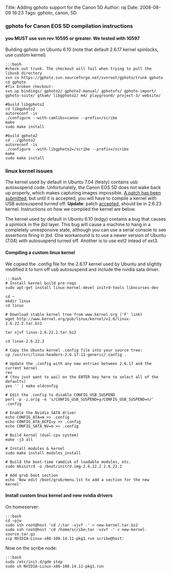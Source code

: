 Title:  Adding gphoto support for the Canon 5D
Author: raj
Date:   2008-08-09 16:23
Tags:   gphoto, canon, 5D

### gphoto for Canon EOS 5D compilation instructions
#### you MUST use svn rev 10595 or greater. We tested with 10597

Building gphoto on Ubuntu 6.10 (note that default 2.6.17 kernel spinlocks, use custom kernel)


    :::bash
    #check out trunk. The checkout will fail when trying to pull the libusb directory
    svn co https://gphoto.svn.sourceforge.net/svnroot/gphoto/trunk gphoto
    cd gphoto
    #fix broken checkout:
    svn up bindings/ gphoto2/ gphoto2-manual/ gphotofs/ gphoto-import/ gphoto-suite/ gtkam/ libgphoto2/ m4/ playground/ project-3/ website/

    #build libgphoto2
    cd libgphoto2
    autoreconf -is
    ./configure --with-camlibs=canon --prefix=/scribe
    make
    sudo make install

    #build gphoto2
    cd ../gphoto2
    autoreconf -is
    ./configure --with-libgphoto2=/scribe --prefix=/scribe
    make
    sudo make install


### linux kernel issues
The kernel used by default in Ubuntu 7.04 (feisty) contains usb autosuspend code. Unfortunately, the Canon EOS 5D does not wake back up properly, which makes capturing images impossible. [A patch has been submitted](http://lkml.org/lkml/2007/8/16/330), but until it is accepted, you will have to compile a kernel with USB autosuspend turned off. **Update**: patch [accepted](http://sourceforge.net/mailarchive/message.php?msg_id=20070822220805.GB30603%40kroah.com), should be in 2.6.23 kernel. Instructions on how we compiled the kernel are below.

The kernel used by default in Ubuntu 6.10 (edgy) contains a bug that causes a spinlock in the jbd layer. This bug will cause a machine to hang in a completely unresponsive state, although you can use a serial console to see assertions firing in jbd. One workaround is to use a newer version of Ubuntu (7.04) with autosuspend turned off. Another is to use ext2 intead of ext3.

#### Compiling a custom linux kernel

We copied the .config file for the 2.6.17 kernel used by Ubuntu and slightly modified it to turn off usb autosuspend and include the nvidia sata driver.

    :::bash
    # Install kernel build pre-reqs
    sudo apt-get install linux-kernel-devel initrd-tools libncurses-dev

    cd ~
    mkdir linux
    cd linux

    # Download stable kernel tree from www.kernel.org ('F' link)
    wget http://www.kernel.org/pub/linux/kernel/v2.6/linux-2.6.22.2.tar.bz2

    tar xjvf linux-2.6.22.2.tar.bz2

    cd linux-2.6.22.2

    # Copy the Ubuntu kernel .config file into your source tree:
    cp /usr/src/linux-headers-2.6.17-12-generic/.config .

    # Update the .config with any new entries between 2.6.17 and the current kernel
    rev
    # (You just want to wail on the ENTER key here to select all of the defaults)
    yes '' | make oldconfig

    # Edit the .config to disable CONFIG_USB_SUSPEND
    perl -p -i.orig -e 's/CONFIG_USB_SUSPEND=y/CONFIG_USB_SUSPEND=n/' .config

    # Enable the Nvidia SATA driver
    echo CONFIG_ATA=m >> .config
    echo CONFIG_ATA_ACPI=y >> .config
    echo CONFIG_SATA_NV=m >> .config

    # Build kernel (dual-cpu system)
    make -j3 all

    # Install modules & kernel
    sudo make install modules_install

    # Build the boot-time ramdisk of loadable modules, etc.
    sudo mkinitrd -o /boot/initrd.img-2.6.22.2 2.6.22.2

    # Add grub boot section
    echo 'Now edit /boot/grub/menu.lst to add a section for the new kernel'


#### Install custom linux kernel and new nvidia drivers
On homeserver:

    :::bash
    cd ~pjw
    sudo ssh root@host 'cd /;tar -xjvf -' < new-kernel.tar.bz2
    sudo ssh root@host 'cd /home/scribe;tar -xzvf -' < new-kernel-source.tar.gz
    scp NVIDIA-Linux-x86-100.14.11-pkg1.run scribe@host:


Now on the scribe node:

    :::bash
    sudo /etc/init.d/gdm stop
    sudo sh NVIDIA-Linux-x86-100.14.11-pkg1.run
